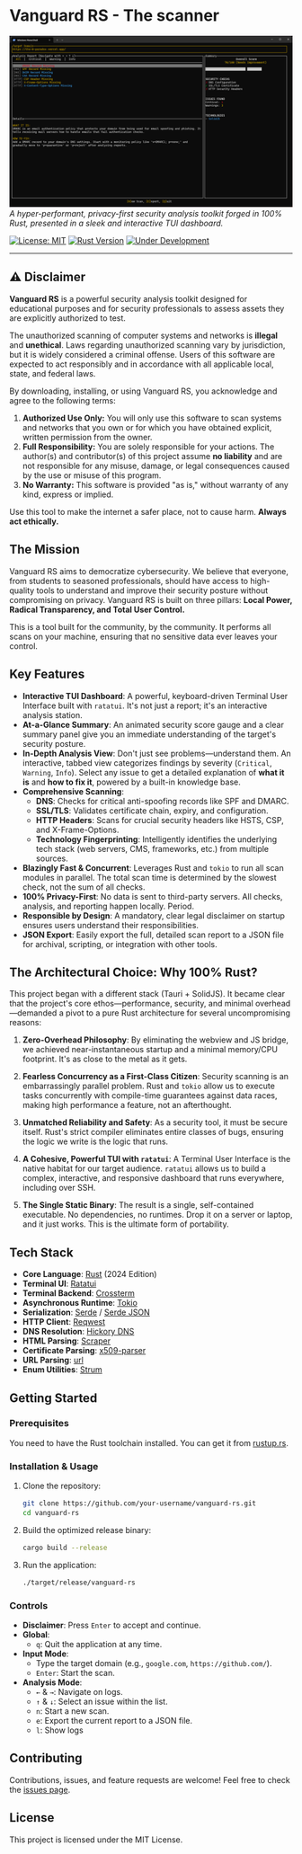 # Vanguard RS - The scanner

![Vanguard RS](screenshot.png)
*A hyper-performant, privacy-first security analysis toolkit forged in 100% Rust, presented in a sleek and interactive TUI dashboard.*

[![License: MIT](https://img.shields.io/badge/License-MIT-yellow.svg)](https://opensource.org/licenses/MIT)
[![Rust Version](https://img.shields.io/badge/rust-2024-orange.svg)](https://www.rust-lang.org/)
[![Under Development](https://img.shields.io/badge/status-in%20development-brightgreen.svg)]()

---

## ⚠️ Disclaimer

**Vanguard RS** is a powerful security analysis toolkit designed for educational purposes and for security professionals to assess assets they are explicitly authorized to test.

The unauthorized scanning of computer systems and networks is **illegal** and **unethical**. Laws regarding unauthorized scanning vary by jurisdiction, but it is widely considered a criminal offense. Users of this software are expected to act responsibly and in accordance with all applicable local, state, and federal laws.

By downloading, installing, or using Vanguard RS, you acknowledge and agree to the following terms:

1.  **Authorized Use Only:** You will only use this software to scan systems and networks that you own or for which you have obtained explicit, written permission from the owner.
2.  **Full Responsibility:** You are solely responsible for your actions. The author(s) and contributor(s) of this project assume **no liability** and are not responsible for any misuse, damage, or legal consequences caused by the use or misuse of this program.
3.  **No Warranty:** This software is provided "as is," without warranty of any kind, express or implied.

Use this tool to make the internet a safer place, not to cause harm. **Always act ethically.**

## The Mission

Vanguard RS aims to democratize cybersecurity. We believe that everyone, from students to seasoned professionals, should have access to high-quality tools to understand and improve their security posture without compromising on privacy. Vanguard RS is built on three pillars: **Local Power, Radical Transparency, and Total User Control.**

This is a tool built for the community, by the community. It performs all scans on your machine, ensuring that no sensitive data ever leaves your control.

## Key Features

-   **Interactive TUI Dashboard**: A powerful, keyboard-driven Terminal User Interface built with `ratatui`. It's not just a report; it's an interactive analysis station.
-   **At-a-Glance Summary**: An animated security score gauge and a clear summary panel give you an immediate understanding of the target's security posture.
-   **In-Depth Analysis View**: Don't just see problems—understand them. An interactive, tabbed view categorizes findings by severity (`Critical`, `Warning`, `Info`). Select any issue to get a detailed explanation of **what it is** and **how to fix it**, powered by a built-in knowledge base.
-   **Comprehensive Scanning**:
    -   **DNS**: Checks for critical anti-spoofing records like SPF and DMARC.
    -   **SSL/TLS**: Validates certificate chain, expiry, and configuration.
    -   **HTTP Headers**: Scans for crucial security headers like HSTS, CSP, and X-Frame-Options.
    -   **Technology Fingerprinting**: Intelligently identifies the underlying tech stack (web servers, CMS, frameworks, etc.) from multiple sources.
-   **Blazingly Fast & Concurrent**: Leverages Rust and `tokio` to run all scan modules in parallel. The total scan time is determined by the slowest check, not the sum of all checks.
-   **100% Privacy-First**: No data is sent to third-party servers. All checks, analysis, and reporting happen locally. Period.
-   **Responsible by Design**: A mandatory, clear legal disclaimer on startup ensures users understand their responsibilities.
-   **JSON Export**: Easily export the full, detailed scan report to a JSON file for archival, scripting, or integration with other tools.

## The Architectural Choice: Why 100% Rust?

This project began with a different stack (Tauri + SolidJS). It became clear that the project's core ethos—performance, security, and minimal overhead—demanded a pivot to a pure Rust architecture for several uncompromising reasons:

1.  **Zero-Overhead Philosophy**: By eliminating the webview and JS bridge, we achieved near-instantaneous startup and a minimal memory/CPU footprint. It's as close to the metal as it gets.

2.  **Fearless Concurrency as a First-Class Citizen**: Security scanning is an embarrassingly parallel problem. Rust and `tokio` allow us to execute tasks concurrently with compile-time guarantees against data races, making high performance a feature, not an afterthought.

3.  **Unmatched Reliability and Safety**: As a security tool, it must be secure itself. Rust's strict compiler eliminates entire classes of bugs, ensuring the logic we write is the logic that runs.

4.  **A Cohesive, Powerful TUI with `ratatui`**: A Terminal User Interface is the native habitat for our target audience. `ratatui` allows us to build a complex, interactive, and responsive dashboard that runs everywhere, including over SSH.

5.  **The Single Static Binary**: The result is a single, self-contained executable. No dependencies, no runtimes. Drop it on a server or laptop, and it just works. This is the ultimate form of portability.

## Tech Stack

-   **Core Language**: [Rust](https://www.rust-lang.org/) (2024 Edition)
-   **Terminal UI**: [Ratatui](https://ratatui.rs/)
-   **Terminal Backend**: [Crossterm](https://github.com/crossterm-rs/crossterm)
-   **Asynchronous Runtime**: [Tokio](https://tokio.rs/)
-   **Serialization**: [Serde](https://serde.rs/) / [Serde JSON](https://github.com/serde-rs/json)
-   **HTTP Client**: [Reqwest](https://github.com/seanmonstar/reqwest)
-   **DNS Resolution**: [Hickory DNS](https://github.com/hickory-dns/hickory-dns)
-   **HTML Parsing**: [Scraper](https://github.com/causal-agent/scraper)
-   **Certificate Parsing**: [x509-parser](https://github.com/rusticata/x509-parser)
-   **URL Parsing**: [url](https://crates.io/crates/url)
-   **Enum Utilities**: [Strum](https://crates.io/crates/strum)

## Getting Started

### Prerequisites

You need to have the Rust toolchain installed. You can get it from [rustup.rs](https://rustup.rs/).

### Installation & Usage

1.  Clone the repository:
    ```sh
    git clone https://github.com/your-username/vanguard-rs.git
    cd vanguard-rs
    ```

2.  Build the optimized release binary:
    ```sh
    cargo build --release
    ```

3.  Run the application:
    ```sh
    ./target/release/vanguard-rs
    ```

### Controls

-   **Disclaimer**: Press `Enter` to accept and continue.
-   **Global**:
    -   `q`: Quit the application at any time.
-   **Input Mode**:
    -   Type the target domain (e.g., `google.com`, `https://github.com/`).
    -   `Enter`: Start the scan.
-   **Analysis Mode**:
    -   `←` & `→`: Navigate on logs.
    -   `↑` & `↓`: Select an issue within the list.
    -   `n`: Start a new scan.
    -   `e`: Export the current report to a JSON file.
    -   `l`: Show logs

## Contributing

Contributions, issues, and feature requests are welcome! Feel free to check the [issues page](https://github.com/your-username/vanguard-rs/issues).

## License

This project is licensed under the MIT License.